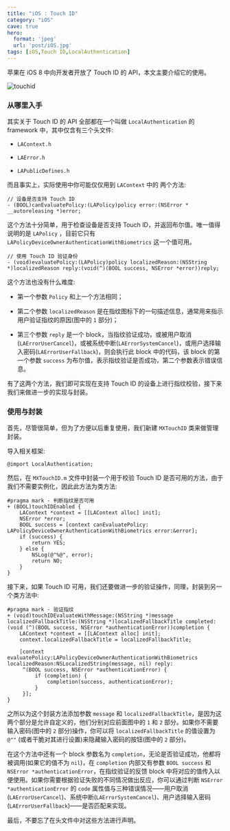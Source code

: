 ```yaml
---
title: "iOS : Touch ID"
category: "iOS"
cave: true
hero:
  format: 'jpeg'
  url: 'post/iOS.jpg'
tags: [iOS,Touch ID,LocalAuthentication]
---
```

苹果在 iOS 8 中向开发者开放了 Touch ID 的 API，本文主要介绍它的使用。

![touchid](https://img.blog.csdn.net/20151013122506583?watermark/2/text/aHR0cDovL2Jsb2cuY3Nkbi5uZXQv/font/5a6L5L2T/fontsize/400/fill/I0JBQkFCMA==/dissolve/70/gravity/Center)


### 从哪里入手

其实关于 Touch ID 的 API 全部都在一个叫做 `LocalAuthentication` 的  framework 中，其中仅含有三个头文件:

* `LAContext.h`

* `LAError.h`

* `LAPublicDefines.h`

而且事实上，实际使用中你可能仅仅用到 `LAContext` 中的	两个方法:

```objc
// 设备是否支持 Touch ID
- (BOOL)canEvaluatePolicy:(LAPolicy)policy error:(NSError * __autoreleasing *)error;

```

这个方法十分简单，用于检查设备是否支持 Touch ID，并返回布尔值。唯一值得说明的是 `LAPolicy` ，目前它只有 `LAPolicyDeviceOwnerAuthenticationWithBiometrics` 这一个值可用。

```objc
// 使用 Touch ID 验证身份
- (void)evaluatePolicy:(LAPolicy)policy localizedReason:(NSString *)localizedReason reply:(void(^)(BOOL success, NSError *error))reply;
```

这个方法也没有什么难度:

* 第一个参数 `Policy` 和上一个方法相同；

* 第二个参数 `localizedReason` 是在指纹图标下的一句描述信息，通常用来指示用户验证指纹的原因(图中的 `1` 部分)；

* 第三个参数 `reply` 是一个 block，当指纹验证成功，或被用户取消(`LAErrorUserCancel`)，或被系统中断(`LAErrorSystemCancel`)，或用户选择输入密码(`LAErrorUserFallback`)，则会执行此 block 中的代码，该 block 的第一个参数 `success` 为布尔值，表示指纹验证是否成功，第二个参数表示错误信息。

有了这两个方法，我们即可实现在支持 Touch ID 的设备上进行指纹校验，接下来我们来做进一步的实现与封装。

### 使用与封装

首先，尽管很简单，但为了方便以后重复使用，我们新建 `MXTouchID` 类来做管理封装。

导入相关框架:

```objc
@import LocalAuthentication;
```


然后，在 `MXTouchID.m` 文件中封装一个用于校验 Touch ID 是否可用的方法，由于我们不需要实例化，因此此方法为类方法:
```objc
#pragma mark - 判断指纹是否可用
+ (BOOL)touchIDEnabled {
    LAContext *context = [[LAContext alloc] init];
    NSError *error;
    BOOL success = [context canEvaluatePolicy: LAPolicyDeviceOwnerAuthenticationWithBiometrics error:&error];
    if (success) {
        return YES;
    } else {
        NSLog(@"%@", error);
        return NO;
    }
}
```


接下来，如果 Touch ID 可用，我们还要做进一步的验证操作，同理，封装到另一个类方法中:

```objc
#pragma mark - 验证指纹
+ (void)touchIDEvaluateWithMessage:(NSString *)message localizedFallbackTitle:(NSString *)localizedFallbackTitle completed:(void (^)(BOOL success, NSError *authenticationError))completion {
    LAContext *context = [[LAContext alloc] init];
    context.localizedFallbackTitle = localizedFallbackTitle;

    [context evaluatePolicy:LAPolicyDeviceOwnerAuthenticationWithBiometrics localizedReason:NSLocalizedString(message, nil) reply:
     ^(BOOL success, NSError *authenticationError) {
         if (completion) {
             completion(success, authenticationError);
         }
     }];
}
```

之所以为这个封装方法添加参数 `message` 和 `localizedFallbackTitle`，是因为这两个部分是允许自定义的，他们分别对应前面图中的 `1` 和 `2` 部分。如果你不需要输入密码(图中的 `2` 部分)操作，你可以将 `localizedFallbackTitle` 的值设置为 `@""` (或者干脆对其进行设置)来隐藏输入密码的按钮(图中的 `2` 部分)。

在这个方法中还有一个 block 参数名为 `completion`，无论是否验证成功，他都将被调用(如果它的值不为 `nil`)，在 `completion` 内部又有参数 `BOOL success` 和 `NSError *authenticationError`，在指纹验证的反馈 block 中将对应的值传入以便使用。如果你需要根据验证失败的不同情况做出反应，你可以通过判断 `NSError *authenticationError` 的 `code` 属性值与三种错误情况——用户取消(`LAErrorUserCancel`)、系统中断(`LAErrorSystemCancel`)、用户选择输入密码(`LAErrorUserFallback`)——是否匹配来实现。

最后，不要忘了在头文件中对这些方法进行声明。




